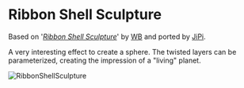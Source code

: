 Ribbon Shell Sculpture
==================

Based on '_[Ribbon Shell Sculpture](https://www.shadertoy.com/view/XtyBDD)_' by [WB](https://www.shadertoy.com/user/WB) and ported by [JiPi](../../Site/Profiles/JiPi.md).

A very interesting effect to create a sphere. The twisted layers can be parameterized, creating the impression of a "living" planet.

![RibbonShellSculpture](https://user-images.githubusercontent.com/78935215/121496858-26265800-c9db-11eb-947f-bade79ae2548.gif)

